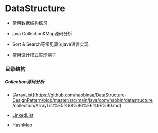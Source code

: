 # DataStructure
- 常用数据结构练习

- java Collection&Map源码分析

- Sort & Search等常见算法java语言实现

- 常用设计模式实现例子

### 目录结构


##### Collection源码分析

- [ArrayList](https://github.com/haobinaa/DataStructure-DesignPattern/blob/master/src/main/java/com/haobin/datastructure
/collection/ArrayList%E5%88%86%E6%9E%90.md)

- [LinkedList](https://github.com/haobinaa/DataStructure-DesignPattern/blob/master/src/main/java/com/haobin/datastructure/collection/LinkedList%E5%88%86%E6%9E%90.md)

- [HashMap](https://github.com/haobinaa/DataStructure-DesignPattern/blob/master/src/main/java/com/haobin/datastructure/collection/HashMap%E5%88%86%E6%9E%90.md)

